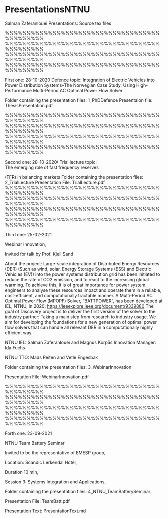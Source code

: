 # PresentationsNTNU
Salman Zaferanlouei Presentations:
Source tex files

%%%%%%%%%%%%%%%%%%%%%%%%%%%%%%%%%%%%%%%%%%%%%
%%%%%%%%%%%%%%%%%%%%%%%%%%%%%%%%%%%%%%%%%%%%%
%%%%%%%%%%%%%%%%%%%%%%%%%%%%%%%%%%%%%%%%%%%%%
%%%%%%%%%%%%%%%%%%%%%%%%%%%%%%%%%%%%%%%%%%%%%

First one: 28-10-2020
Defence topic:
Integration of Electric Vehicles into Power Distribution Systems–The Norwegian Case Study; Using High-Performance Multi-Period AC Optimal Power Flow Solver

Folder containing the presentation files: 1_PhDDefence
Presentaion file: ThesisPresentation.pdf


%%%%%%%%%%%%%%%%%%%%%%%%%%%%%%%%%%%%%%%%%%%%%
%%%%%%%%%%%%%%%%%%%%%%%%%%%%%%%%%%%%%%%%%%%%%
%%%%%%%%%%%%%%%%%%%%%%%%%%%%%%%%%%%%%%%%%%%%%
%%%%%%%%%%%%%%%%%%%%%%%%%%%%%%%%%%%%%%%%%%%%%

Second one: 28-10-2020\\
Trial lecture topic:  
The emerging role of fast frequency reserves

(FFR) in balancing markets
Folder containing the presentation files: 2_TrialLecture
Presentation File: TrialLecture.pdf
%%%%%%%%%%%%%%%%%%%%%%%%%%%%%%%%%%%%%%%%%%%%%
%%%%%%%%%%%%%%%%%%%%%%%%%%%%%%%%%%%%%%%%%%%%%
%%%%%%%%%%%%%%%%%%%%%%%%%%%%%%%%%%%%%%%%%%%%%
%%%%%%%%%%%%%%%%%%%%%%%%%%%%%%%%%%%%%%%%%%%%%

Third one: 25-02-2021

Webinar Innovation,    

Invited for talk by Prof. Kjell Sand

About the project: 
Large-scale integration of Distributed Energy Resources (DER) (Such as wind, solar, Energy Storage Systems (ESS) and Electric Vehicles (EV)) into the power systems distribution grid has been initiated to reduce the rate of CO2 emission, and to react to the increasing global warming. To achieve this, it is of great importance for power system engineers to analyse these resources impact and operate them in a reliable, cost-efficient, and computationally tractable manner. 
A Multi-Period AC Optimal Power Flow (MPOPF) Solver, “BATTPOWER”, has been developed at IEL, NTNU, in 2020:
https://ieeexplore.ieee.org/document/9339880
The goal of Discovery project is to deliver the first version of the solver to the industry partner: Taking a main step from research to industry usage. We aim for developing the foundations for a new generation of optimal power flow solvers that can handle all relevant DER in a computationally highly efficient way. 

NTNU IEL: Salman Zaferanlouei and Magnus Korpås Innovation Manager: Ida Fuchs

NTNU TTO: Mads Reiten and Vetle Engesbak

Folder containing the presentation files: 3_WebinarInnovation

Presentation File: WebinarInnovation.pdf

%%%%%%%%%%%%%%%%%%%%%%%%%%%%%%%%%%%%%%%%%%%%%
%%%%%%%%%%%%%%%%%%%%%%%%%%%%%%%%%%%%%%%%%%%%%
%%%%%%%%%%%%%%%%%%%%%%%%%%%%%%%%%%%%%%%%%%%%%
%%%%%%%%%%%%%%%%%%%%%%%%%%%%%%%%%%%%%%%%%%%%%

Forth one: 23-09-2021

NTNU Team Battery Seminar

Invited to be the representative of EMESP group, 

Location: Scandic Lerkendal Hotel,

Duration 10 min,

Session 3: Systems Integration and Applications,


Folder containing the presentation files: 4_NTNU_TeamBatterySeminar

Presentation File: TeamBatt.pdf

Presentation Text: PresentationText.md


